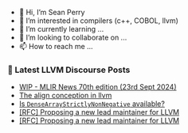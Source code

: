 - 👋 Hi, I’m Sean Perry
- 👀 I’m interested in compilers (c++, COBOL, llvm)
- 🌱 I’m currently learning ...
- 💞️ I’m looking to collaborate on ...
- 📫 How to reach me ...

<!---
s66perry/s66perry is a ✨ special ✨ repository because its `README.md` (this file) appears on your GitHub profile.
You can click the Preview link to take a look at your changes.
--->
### 📕 Latest LLVM Discourse Posts

<!-- DISCOURSE-LLVM:START -->
- [WIP - MLIR News 70th edition &lpar;23rd Sept 2024&rpar;](https://discourse.llvm.org/t/wip-mlir-news-70th-edition-23rd-sept-2024/81354#post_1)
- [The align conception in llvm](https://discourse.llvm.org/t/the-align-conception-in-llvm/81352#post_1)
- [Is `DenseArrayStrictlyNonNegative` available?](https://discourse.llvm.org/t/is-densearraystrictlynonnegative-available/81350#post_1)
- [[RFC] Proposing a new lead maintainer for LLVM](https://discourse.llvm.org/t/rfc-proposing-a-new-lead-maintainer-for-llvm/81290#post_9)
- [[RFC] Proposing a new lead maintainer for LLVM](https://discourse.llvm.org/t/rfc-proposing-a-new-lead-maintainer-for-llvm/81290#post_8)
<!-- DISCOURSE-LLVM:END -->
